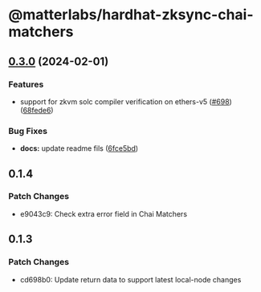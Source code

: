 # @matterlabs/hardhat-zksync-chai-matchers

## [0.3.0](https://github.com/matter-labs/hardhat-zksync/compare/@matterlabs/hardhat-zksync-chai-matchers@0.2.0...@matterlabs/hardhat-zksync-chai-matchers-v0.3.0) (2024-02-01)


### Features

* support for zkvm solc compiler verification on ethers-v5 ([#698](https://github.com/matter-labs/hardhat-zksync/issues/698)) ([68fede6](https://github.com/matter-labs/hardhat-zksync/commit/68fede6a85e23197a651d37d70442be5e91cacab))


### Bug Fixes

* **docs:** update readme fils ([6fce5bd](https://github.com/matter-labs/hardhat-zksync/commit/6fce5bdd0ebc7d61519b5cc637f962c1390944ea))

## 0.1.4

### Patch Changes

- e9043c9: Check extra error field in Chai Matchers

## 0.1.3

### Patch Changes

- cd698b0: Update return data to support latest local-node changes
